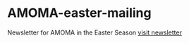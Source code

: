 # AMOMA-easter-mailing
Newsletter for AMOMA in the Easter Season
<a href="https://jmca79.github.io/AMOMA-easter-mailing/">visit newsletter</a>
